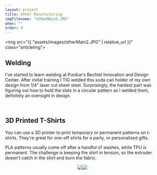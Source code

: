 ```yaml
---
layout: project
title: Other Manufacturing
imgFilename: "otherMain2.JPG"
when: ""
order: 4
---
```

<img src="{{ "assets/images/otherMain2.JPG" | relative_url }}" class="articleImg">


## Welding

I've started to learn welding at Purdue's Bechtel Innovation and Design Center. After iniital training I TIG welded this soda can holder of my own design from 1/4" laser cut sheet steel. Surprisingly, the hardest part was figuring out how to hold the slats in a circular pattern as I welded them, definitely  an oversight in design.

<br>

## 3D Printed T-Shirts

You can use a 3D printer to print temporary or permanent patterns on t-shirts. They're great for one-off shirts for a party, or personalized gifts.

PLA patterns usually come off after a handful of washes, while TPU is permanent. The challenge is keeping the shirt in tension, so the extruder doesn't catch in the shirt and burn the fabric.

<div style="display:flex;justify-content:center">
    <img src="{{ "assets/images/otherMain.JPG" | relative_url }}" class="articleImg" style="float:none">
    <img src="{{ "assets/images/ssgf.JPG" | relative_url }}" class="articleImg" style="float:none">
</div>

